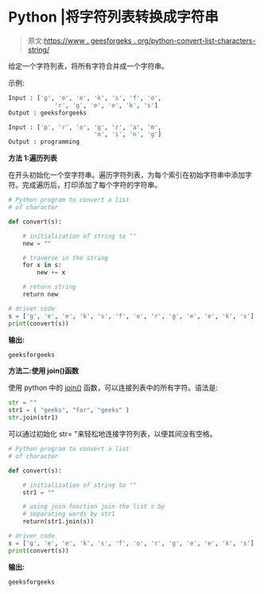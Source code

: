 # Python |将字符列表转换成字符串

> 原文:[https://www . geesforgeks . org/python-convert-list-characters-string/](https://www.geeksforgeeks.org/python-convert-list-characters-string/)

给定一个字符列表，将所有字符合并成一个字符串。

示例:

```py
Input : ['g', 'e', 'e', 'k', 's', 'f', 'o', 
             'r', 'g', 'e', 'e', 'k', 's']
Output : geeksforgeeks 

Input : ['p', 'r', 'o', 'g', 'r', 'a', 'm', 
                        'm', 'i', 'n', 'g']
Output : programming 

```

**方法 1:遍历列表**

在开头初始化一个空字符串。遍历字符列表，为每个索引在初始字符串中添加字符。完成遍历后，打印添加了每个字符的字符串。

```py
# Python program to convert a list
# of character

def convert(s):

    # initialization of string to ""
    new = ""

    # traverse in the string 
    for x in s:
        new += x 

    # return string 
    return new

# driver code   
s = ['g', 'e', 'e', 'k', 's', 'f', 'o', 'r', 'g', 'e', 'e', 'k', 's']
print(convert(s))
```

**输出:**

```py
geeksforgeeks

```

**方法二:使用 join()函数**

使用 python 中的 [join()](https://www.geeksforgeeks.org/python-string-methods-set-2-len-count-center-ljust-rjust-isalpha-isalnum-isspace-join/) 函数，可以连接列表中的所有字符。语法是:

```py
str = ""
str1 = ( "geeks", "for", "geeks" )
str.join(str1) 
```

可以通过初始化 str= "来轻松地连接字符列表，以便其间没有空格。

```py
# Python program to convert a list
# of character

def convert(s):

    # initialization of string to ""
    str1 = ""

    # using join function join the list s by 
    # separating words by str1
    return(str1.join(s))

# driver code   
s = ['g', 'e', 'e', 'k', 's', 'f', 'o', 'r', 'g', 'e', 'e', 'k', 's']
print(convert(s))
```

**输出:**

```py
geeksforgeeks

```